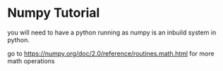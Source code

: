 # Numpy Tutorial
you will need to have a python running as numpy is an inbuild system in python.

go to https://numpy.org/doc/2.0/reference/routines.math.html for more math operations